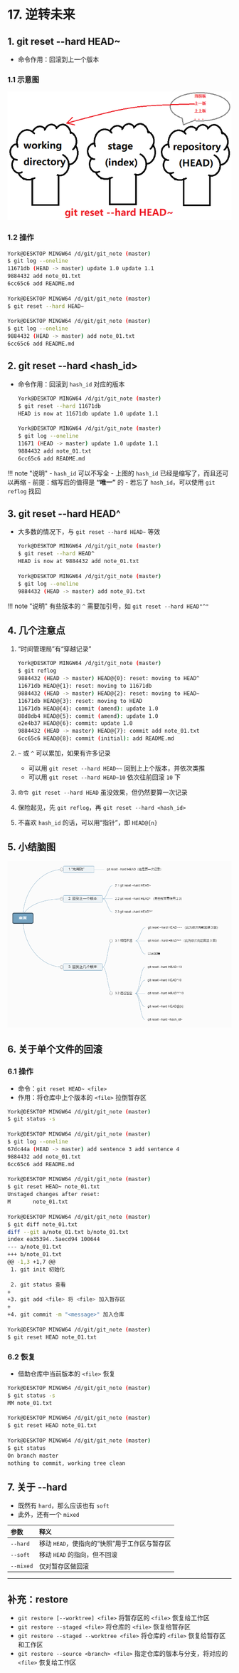 # 17. 逆转未来

## 1. git reset \-\-hard HEAD\~

- 命令作用：回滚到上一个版本

### 1.1 示意图

![](./imgs/17-01_reset_sketch_map.png)

### 1.2 操作

```bash
York@DESKTOP MINGW64 /d/git/git_note (master)
$ git log --oneline
11671db (HEAD -> master) update 1.0 update 1.1
9884432 add note_01.txt
6cc65c6 add README.md

York@DESKTOP MINGW64 /d/git/git_note (master)
$ git reset --hard HEAD~

York@DESKTOP MINGW64 /d/git/git_note (master)
$ git log --oneline
9884432 (HEAD -> master) add note_01.txt
6cc65c6 add README.md
```

## 2. git reset \-\-hard <hash\_id\>

- 命令作用：回滚到 `hash_id` 对应的版本

    ```bash
    York@DESKTOP MINGW64 /d/git/git_note (master)
    $ git reset --hard 11671db
    HEAD is now at 11671db update 1.0 update 1.1

    York@DESKTOP MINGW64 /d/git/git_note (master)
    $ git log --oneline
    11671 (HEAD -> master) update 1.0 update 1.1
    9884432 add note_01.txt
    6cc65c6 add README.md
    ```

!!! note "说明"
    - `hash_id` 可以不写全
    - 上图的 `hash_id` 已经是缩写了，而且还可以再缩
    - 前提：缩写后的值得是 **“唯一”** 的
    - 若忘了 `hash_id`，可以使用 `git reflog` 找回

## 3. git reset \-\-hard HEAD^

- 大多数的情况下，与 `git reset --hard HEAD~` 等效

    ```bash
    York@DESKTOP MINGW64 /d/git/git_note (master)
    $ git reset --hard HEAD^
    HEAD is now at 9884432 add note_01.txt

    York@DESKTOP MINGW64 /d/git/git_note (master)
    $ git log --oneline
    9884432 (HEAD -> master) add note_01.txt
    ```

!!! note "说明"
    有些版本的 `^` 需要加引号，如 `git reset --hard HEAD"^"`

## 4. 几个注意点

1. “时间管理局”有“穿越记录”

    ```bash
    York@DESKTOP MINGW64 /d/git/git_note (master)
    $ git reflog
    9884432 (HEAD -> master) HEAD@{0}: reset: moving to HEAD^
    11671db HEAD@{1}: reset: moving to 11671db
    9884432 (HEAD -> master) HEAD@{2}: reset: moving to HEAD~
    11671db HEAD@{3}: reset: moving to HEAD
    11671db HEAD@{4}: commit (amend): update 1.0
    88d8db4 HEAD@{5}: commit (amend): update 1.0
    e2e4b37 HEAD@{6}: commit: update 1.0
    9884432 (HEAD -> master) HEAD@{7}: commit add note_01.txt
    6cc65c6 HEAD@{8}: commit (initial): add README.md
    ```

2. `~` 或 `^` 可以累加，如果有许多记录
    - 可以用 `git reset --hard HEAD~~` 回到上上个版本，并依次类推
    - 可以用 `git reset --hard HEAD~10` 依次往前回滚 `10` 下
3. `命令 git reset --hard HEAD` 虽没效果，但仍然要算一次记录
4. 保险起见，先 `git reflog`，再 `git reset --hard <hash_id>`
5. 不喜欢 `hash_id` 的话，可以用“指针”，即 `HEAD@{n}`

## 5. 小结脑图

![](.\imgs\17-02_summary_mind_mapping.png)

## 6. 关于单个文件的回滚

### 6.1 操作

- 命令：`git reset HEAD~ <file>`
- 作用：将仓库中上个版本的 `<file>` 拉倒暂存区

```bash
York@DESKTOP MINGW64 /d/git/git_note (master)
$ git status -s

York@DESKTOP MINGW64 /d/git/git_note (master)
$ git log --oneline
67dc44a (HEAD -> master) add sentence 3 add sentence 4
9884432 add note_01.txt
6cc65c6 add README.md

York@DESKTOP MINGW64 /d/git/git_note (master)
$ git reset HEAD~ note_01.txt
Unstaged changes after reset:
M       note_01.txt

York@DESKTOP MINGW64 /d/git/git_note (master)
$ git diff note_01.txt
diff --git a/note_01.txt b/note_01.txt
index ea35394..5aecd94 100644
--- a/note_01.txt
+++ b/note_01.txt
@@ -1,3 +1,7 @@
 1. git init 初始化

 2. git status 查看
+
+3. git add <file> 将 <file> 加入暂存区
+
+4. git commit -m "<message>" 加入仓库

York@DESKTOP MINGW64 /d/git/git_note (master)
$ git reset HEAD note_01.txt
```

### 6.2 恢复

- 借助仓库中当前版本的 `<file>` 恢复

```bash
York@DESKTOP MINGW64 /d/git/git_note (master)
$ git status -s
MM note_01.txt

York@DESKTOP MINGW64 /d/git/git_note (master)
$ git reset HEAD note_01.txt

York@DESKTOP MINGW64 /d/git/git_note (master)
$ git status
On branch master
nothing to commit, working tree clean
```

## 7. 关于 \-\-hard

- 既然有 `hard`，那么应该也有 `soft`
- 此外，还有一个 `mixed`

| 参数 | 释义 |
| :--- | :--- |
| `--hard`  | 移动 `HEAD`，使指向的“快照”用于工作区与暂存区 |
| `--soft`  | 移动 `HEAD` 的指向，但不回滚 |
| `--mixed` | 仅对暂存区做回滚 |

***

## 补充：restore

- `git restore [--worktree] <file>` 将暂存区的 `<file>` 恢复给工作区
- `git restore --staged <file>` 将仓库的 `<file>` 恢复给暂存区
- `git restore --staged --worktree <file>` 将仓库的 `<file>` 恢复给暂存区和工作区
- `git restore --source <branch> <file>` 指定仓库的版本与分支，将对应的 `<file>` 恢复给工作区
